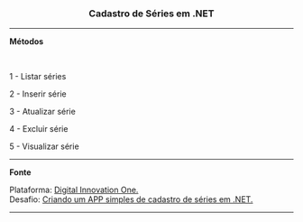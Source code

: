 <h3 align="center">Cadastro de Séries em .NET</h3>

<hr />

<strong>Métodos</strong>

<br />
    <p align="left">1 - Listar séries</p>
    <p align="left">2  - Inserir série</p>
    <p align="left">3 - Atualizar série</p>
    <p align="left">4 - Excluir série</p>
    <p align="left">5 - Visualizar série</p>

         
<hr />

  <strong>Fonte</strong>
    <br />
    <p align="left">Plataforma: <a href="https://web.digitalinnovation.one/home">Digital Innovation One.</a>
        <br /> 
        Desafio: <a href="https://web.digitalinnovation.one/lab/criando-um-app-de-cadastro-em-memoria-implementando-crud-de-series-em-net/learning/9432e625-663e-481a-971b-c77a4aa96d16">Criando um APP simples de cadastro de séries em .NET.</a>
    </p>

<hr />
